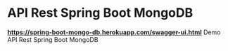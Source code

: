 # API Rest Spring Boot MongoDB 
**https://spring-boot-mongo-db.herokuapp.com/swagger-ui.html**
Demo API Rest Spring Boot MongoDB
